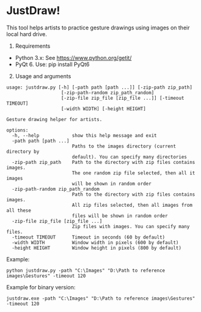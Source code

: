 # JustDraw!
This tool helps artists to practice gesture drawings using images on their local hard drive.

1. Requirements

- Python 3.x: See https://www.python.org/getit/
- PyQt 6. Use: pip install PyQt6

2. Usage and arguments

```
usage: justdraw.py [-h] [-path path [path ...]] [-zip-path zip_path]
                    [-zip-path-random zip_path_random]
                    [-zip-file zip_file [zip_file ...]] [-timeout TIMEOUT]
                    [-width WIDTH] [-height HEIGHT]

Gesture drawing helper for artists.

options:
  -h, --help            show this help message and exit
  -path path [path ...]
                        Paths to the images directory (current directory by
                        default). You can specify many directories
  -zip-path zip_path    Path to the directory with zip files contains images.
                        The one random zip file selected, then all it images
                        will be shown in random order
  -zip-path-random zip_path_random
                        Path to the directory with zip files contains images.
                        All zip files selected, then all images from all these
                        files will be shown in random order
  -zip-file zip_file [zip_file ...]
                        Zip files with images. You can specify many files.
  -timeout TIMEOUT      Timeout in seconds (60 by default)
  -width WIDTH          Window width in pixels (600 by default)
  -height HEIGHT        Window height in pixels (800 by default)

```

Example: 
```
python justdraw.py -path "C:\Images" "D:\Path to reference images\Gestures" -timeout 120
```

Example for binary version: 
```
justdraw.exe -path "C:\Images" "D:\Path to reference images\Gestures" -timeout 120
```
